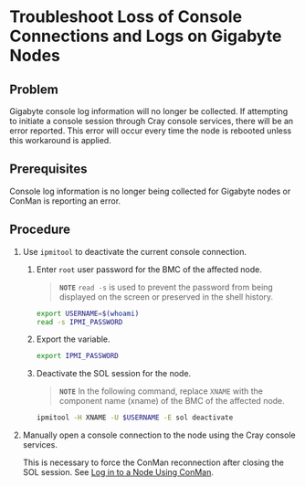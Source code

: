 # Troubleshoot Loss of Console Connections and Logs on Gigabyte Nodes

## Problem

Gigabyte console log information will no longer be collected. If attempting to initiate a console session through Cray
console services, there will be an error reported. This error will occur every time the node is rebooted unless this workaround is applied.

## Prerequisites

Console log information is no longer being collected for Gigabyte nodes or ConMan is reporting an error.

## Procedure

1. Use `ipmitool` to deactivate the current console connection.

    1. Enter `root` user password for the BMC of the affected node.

        > **`NOTE`** `read -s` is used to prevent the password from being displayed on the screen or preserved in the shell history.

        ```bash
        export USERNAME=$(whoami)
        read -s IPMI_PASSWORD
        ```

    1. Export the variable.

        ```bash
        export IPMI_PASSWORD
        ```
    1. Deactivate the SOL session for the node.

        > **`NOTE`** In the following command, replace `XNAME` with the component name (xname) of the BMC of the affected node.

        ```bash
        ipmitool -H XNAME -U $USERNAME -E sol deactivate
        ```

1. Manually open a console connection to the node using the Cray console services.

    This is necessary to force the ConMan reconnection after closing the SOL session.
    See [Log in to a Node Using ConMan](../conman/Log_in_to_a_Node_Using_ConMan.md).
